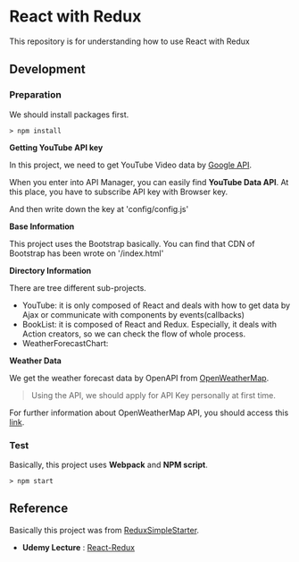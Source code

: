 # React with Redux

This repository is for understanding how to use React with Redux

## Development

### Preparation

We should install packages first.

```console
> npm install
```

**Getting YouTube API key**

In this project, we need to get YouTube Video data by [Google API](https://console.developers.google.com).

When you enter into API Manager, you can easily find **YouTube Data API**.
At this place, you have to subscribe API key with Browser key.

And then write down the key at 'config/config.js'

**Base Information**

This project uses the Bootstrap basically. You can find that CDN of Bootstrap has been wrote on '/index.html'

**Directory Information**

There are tree different sub-projects.
- YouTube: it is only composed of React and deals with how to get data by Ajax or communicate with components by events(callbacks)
- BookList: it is composed of React and Redux. Especially, it deals with Action creators, so we can check the flow of whole process.
- WeatherForecastChart:

**Weather Data**

We get the weather forecast data by OpenAPI from [OpenWeatherMap](http://openweathermap.org/forecast5).
> Using the API, we should apply for API Key personally at first time.

For further information about OpenWeatherMap API, you should access this [link](http://openweathermap.org/api).


### Test

Basically, this project uses **Webpack** and **NPM script**.

```console
> npm start
```

## Reference

Basically this project was from [ReduxSimpleStarter](https://github.com/StephenGrider/ReduxSimpleStarter).

- **Udemy Lecture** : [React-Redux](https://www.udemy.com/react-redux/)
